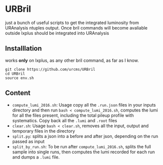 # URBril

just a bunch of useful scripts to get the integrated luminosity from URAnalysis ntuples output. Once bril commands will become avaliable outside lxplus should be integrated into URAnalysis

## Installlation

works **only** on lxplus, as any other bril command, as far as I know.

```
git clone https://github.com/urcms/URBril
cd URBril
source env.sh
```

## Content

 * ```compute_lumi_2016.sh```: Usage copy all the ```.run.json``` files in your inputs directory and then run ```bash < compute_lumi_2016.sh```, computes the lumi for all the files present, including the total pileup profile with systematics. Copy back all the ```.lumi``` and ```.root``` files
 * ```clear.sh```: Usage ```bash < clear.sh```, removes all the input, output and temporary files in the directory
 * ```split.py```: splits a json into a before and after json, depending on the run passed as input
 * ```split_by_run.sh```: To be run after ```compute_lumi_2016.sh```, splits the full sample into single runs, then computes the lumi recorded for each run and dumps a ```.lumi``` file. 


